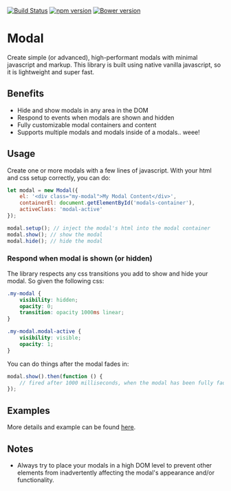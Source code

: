 [![Build Status](https://travis-ci.org/mkay581/modal-js.svg?branch=master)](https://travis-ci.org/mkay581/modal-js)
[![npm version](https://badge.fury.io/js/modal-js.svg)](https://badge.fury.io/js/modal-js)
[![Bower version](https://badge.fury.io/bo/modal-module.svg)](https://badge.fury.io/bo/modal-module)

# Modal

Create simple (or advanced), high-performant modals with minimal javascript and markup.
This library is built using native vanilla javascript, so it is lightweight and super fast.

## Benefits

* Hide and show modals in any area in the DOM
* Respond to events when modals are shown and hidden
* Fully customizable modal containers and content
* Supports multiple modals and modals inside of a modals.. weee!

## Usage

Create one or more modals with a few lines of javascript. With your html and css setup correctly, you can do:

```javascript
let modal = new Modal({
    el: '<div class="my-modal">My Modal Content</div>',
    containerEl: document.getElementById('modals-container'),
    activeClass: 'modal-active'
});

modal.setup(); // inject the modal's html into the modal container
modal.show(); // show the modal
modal.hide(); // hide the modal
```

### Respond when modal is shown (or hidden)

The library respects any css transitions you add to show and hide your modal.
So given the following css:

```css
.my-modal {
    visibility: hidden;
    opacity: 0;
    transition: opacity 1000ms linear;
}

.my-modal.modal-active {
    visibility: visible;
    opacity: 1;
}
```

You can do things after the modal fades in:

```javascript
modal.show().then(function () {
    // fired after 1000 milliseconds, when the modal has been fully faded in
});
```

## Examples

More details and example can be found [here](examples/modal.html).


## Notes

* Always try to place your modals in a high DOM level to prevent other elements from inadvertently
affecting the modal's appearance and/or functionality.
